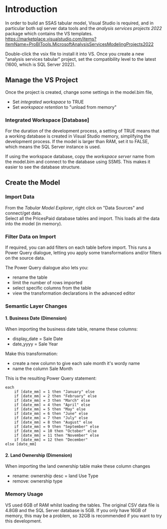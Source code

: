 # Introduction
In order to build an SSAS tabular model, Visual Studio is required, and in particular both sql server data tools and the *analysis services projects 2022* package which contains the VS templates.  
https://marketplace.visualstudio.com/items?itemName=ProBITools.MicrosoftAnalysisServicesModelingProjects2022  

Double-click the vsix file to install it into VS.   Once you create a new "analysis services tabular" project, set the compatibility level to the latest (1600, which is SQL Server 2022).  

## Manage the VS Project
Once the project is created, change some settings in the  model.bim file, 
- Set *integrated workspace* to TRUE
- Set *workspace retention* to "unload from memory"

### Integrated Workspace [Database]
For the duration of the development process, a setting of TRUE means that a working database is created in Visual Studio memory, simplifying the development process. If the model is larger than RAM, set it to FALSE, which means the SQL Server instance is used.

If using the workspace database, copy the *workspace server* name from the model.bim and connect to the database using SSMS.  This makes it easier to see the database structure.  

## Create the Model
### Import Data
From the *Tabular Model Explorer*, right click on "Data Sources" and connect/get data.  
Select all the PricesPaid database tables and import.  This loads all the data into the model (in memory).  

### Filter Data on Import
If required, you can add filters on each table before import.  This runs a Power Query dialogue, letting you apply some transformations and/or filters on the source data.

The Power Query dialogue also lets you:
- rename the table
- limit the number of rows imported
- select specific columns from the table
- view the transformation declarations in the advanced editor

### Semantic Layer Changes
#### 1. Business Date (Dimension)
When importing the business date table, rename these columns:
- display_date = Sale Date
- date_yyyy = Sale Year

Make this transformation:
- create a new column to give each sale month it's wordy name
- name the column Sale Month

This is the resulting Power Query statement:
```
each 
    if [date_mm] = 1 then "January" else 
    if [date_mm] = 2 then "February" else 
    if [date_mm] = 3 then "March" else 
    if [date_mm] = 4 then "April" else 
    if [date_mm] = 5 then "May" else 
    if [date_mm] = 6 then "June" else
    if [date_mm] = 7 then "July" else
    if [date_mm] = 8 then "August" else
    if [date_mm] = 9 then "September" else
    if [date_mm] = 10 then "October" else
    if [date_mm] = 11 then "November" else
    if [date_mm] = 12 then "December" 
else [date_mm]
```

#### 2. Land Ownership (Dimension)
When importing the land ownership table make these column changes
- rename: ownership desc = land Use Type
- remove: ownership type

### Memory Usage
VS used 6GB of RAM whilst loading the tables.  The original CSV data file is 4.8GB and the SQL Server database is 5GB.  If you only have 16GB of memory, this may be a problem, so 32GB is recommended if you want to try this development.  